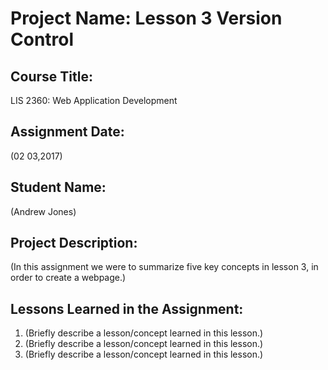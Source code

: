 # Project Name:  Lesson 3 Version Control

## Course Title:
LIS 2360:  Web Application Development

## Assignment Date:  
(02 03,2017)

## Student Name:  
(Andrew Jones)

## Project Description:
(In this assignment we were to summarize five key concepts in lesson 3, in order to create a webpage.)

## Lessons Learned in the Assignment:
1. (Briefly describe a lesson/concept learned in this lesson.)
2. (Briefly describe a lesson/concept learned in this lesson.)
3. (Briefly describe a lesson/concept learned in this lesson.)
